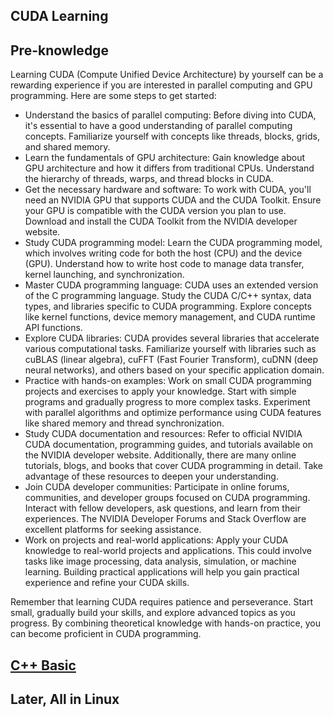 ## CUDA Learning

## Pre-knowledge
  Learning CUDA (Compute Unified Device Architecture) by yourself can be a rewarding experience if you are interested in parallel computing and GPU programming. Here are some steps to get started:
  - Understand the basics of parallel computing: Before diving into CUDA, it's essential to have a good understanding of parallel computing concepts. Familiarize yourself with concepts like threads, blocks, grids, and shared memory.
  - Learn the fundamentals of GPU architecture: Gain knowledge about GPU architecture and how it differs from traditional CPUs. Understand the hierarchy of threads, warps, and thread blocks in CUDA.
  - Get the necessary hardware and software: To work with CUDA, you'll need an NVIDIA GPU that supports CUDA and the CUDA Toolkit. Ensure your GPU is compatible with the CUDA version you plan to use. Download and install the CUDA Toolkit from the NVIDIA developer website.
  - Study CUDA programming model: Learn the CUDA programming model, which involves writing code for both the host (CPU) and the device (GPU). Understand how to write host code to manage data transfer, kernel launching, and synchronization.
  - Master CUDA programming language: CUDA uses an extended version of the C programming language. Study the CUDA C/C++ syntax, data types, and libraries specific to CUDA programming. Explore concepts like kernel functions, device memory management, and CUDA runtime API functions.
  - Explore CUDA libraries: CUDA provides several libraries that accelerate various computational tasks. Familiarize yourself with libraries such as cuBLAS (linear algebra), cuFFT (Fast Fourier Transform), cuDNN (deep neural networks), and others based on your specific application domain.
  - Practice with hands-on examples: Work on small CUDA programming projects and exercises to apply your knowledge. Start with simple programs and gradually progress to more complex tasks. Experiment with parallel algorithms and optimize performance using CUDA features like shared memory and thread synchronization.
  - Study CUDA documentation and resources: Refer to official NVIDIA CUDA documentation, programming guides, and tutorials available on the NVIDIA developer website. Additionally, there are many online tutorials, blogs, and books that cover CUDA programming in detail. Take advantage of these resources to deepen your understanding.
  - Join CUDA developer communities: Participate in online forums, communities, and developer groups focused on CUDA programming. Interact with fellow developers, ask questions, and learn from their experiences. The NVIDIA Developer Forums and Stack Overflow are excellent platforms for seeking assistance.
  - Work on projects and real-world applications: Apply your CUDA knowledge to real-world projects and applications. This could involve tasks like image processing, data analysis, simulation, or machine learning. Building practical applications will help you gain practical experience and refine your CUDA skills.

Remember that learning CUDA requires patience and perseverance. Start small, gradually build your skills, and explore advanced topics as you progress. By combining theoretical knowledge with hands-on practice, you can become proficient in CUDA programming.

## [C++ Basic](./needToKnow_Cpp/NOTE.md)

## Later, All in Linux